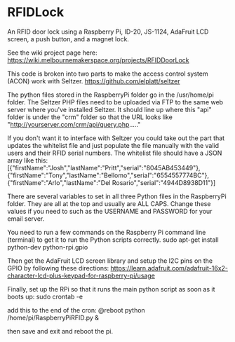 RFIDLock
========

An RFID door lock using a Raspberry Pi, ID-20, JS-1124, AdaFruit LCD screen, a push button, and a magnet lock.

See the wiki project page here:
https://wiki.melbournemakerspace.org/projects/RFIDDoorLock

This code is broken into two parts to make the access control system (ACON) work with Seltzer.
https://github.com/elplatt/seltzer

The python files stored in the RaspberryPi folder go in the /usr/home/pi folder.
The Seltzer PHP files need to be uploaded via FTP to the same web server where you've installed Seltzer.
It should line up where this "api" folder is under the "crm" folder so that the URL looks like "http://yourserver.com/crm/api/query.php....."

If you don't want it to interface with Seltzer you could take out the part that updates the whitelist file and just populate the file manually with the valid users and their RFID serial numbers.  The whitelist file should have a JSON array like this:
[{"firstName":"Josh","lastName":"Pritt","serial":"8045AB453449"},{"firstName":"Tony","lastName":"Bellomo","serial":"6554557774BC"},{"firstName":"Arlo","lastName":"Del Rosario","serial":"4944D8938D11"}]

There are several variables to set in all three Python files in the RaspberryPi folder.  They are all at the top and usually are ALL CAPS.  Change these values if you need to such as the USERNAME and PASSWORD for your email server.

You need to run a few commands on the Raspberry Pi command line (terminal) to get it to run the Python scripts correctly.
sudo apt-get install python-dev python-rpi.gpio

Then get the AdaFruit LCD screen library and setup the I2C pins on the GPIO by following these directions:
https://learn.adafruit.com/adafruit-16x2-character-lcd-plus-keypad-for-raspberry-pi/usage

Finally, set up the RPi so that it runs the main python script as soon as it boots up:
sudo crontab -e 

add this to the end of the cron:
@reboot python /home/pi/RaspberryPiRFID.py &  

then save and exit and reboot the pi.

